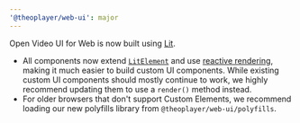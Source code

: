 ```yaml
---
'@theoplayer/web-ui': major
---
```


Open Video UI for Web is now built using [Lit](https://lit.dev/).

- All components now extend [`LitElement`](https://lit.dev/docs/api/LitElement/) and use [reactive rendering](https://lit.dev/docs/components/rendering/), making it much easier to build custom UI components. While existing custom UI components should mostly continue to work, we highly recommend updating them to use a `render()` method instead.
- For older browsers that don't support Custom Elements, we recommend loading our new polyfills library from `@theoplayer/web-ui/polyfills`.
